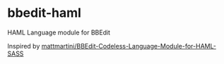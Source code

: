 # bbedit-haml

HAML Language module for BBEdit

Inspired by [mattmartini/BBEdit-Codeless-Language-Module-for-HAML-SASS](https://github.com/mattmartini/BBEdit-Codeless-Language-Module-for-HAML-SASS)
